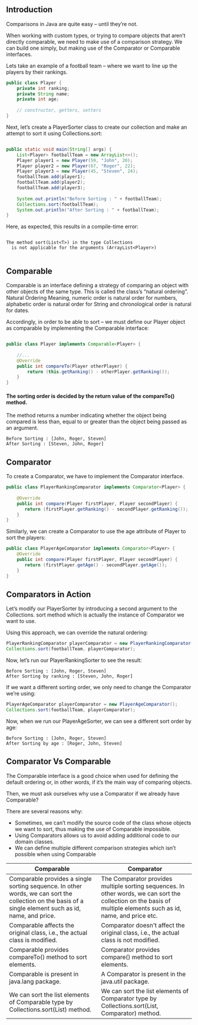 ## Introduction 

Comparisons in Java are quite easy – until they’re not.

When working with custom types, or trying to compare objects that aren’t directly comparable, we need to make use of a comparison strategy. 
We can build one simply, but making use of the Comparator or Comparable interfaces.

Lets take an example of a football team – where we want to line up the players by their rankings.

```java
public class Player {
    private int ranking;
    private String name;
    private int age;
     
    // constructor, getters, setters  
}

```

Next, let’s create a PlayerSorter class to create our collection and make an attempt to sort it using Collections.sort:

```java

public static void main(String[] args) {
    List<Player> footballTeam = new ArrayList<>();
    Player player1 = new Player(59, "John", 20);
    Player player2 = new Player(67, "Roger", 22);
    Player player3 = new Player(45, "Steven", 24);
    footballTeam.add(player1);
    footballTeam.add(player2);
    footballTeam.add(player3);
 
    System.out.println("Before Sorting : " + footballTeam);
    Collections.sort(footballTeam);
    System.out.println("After Sorting : " + footballTeam);
}

```

Here, as expected, this results in a compile-time error:

```

The method sort(List<T>) in the type Collections 
  is not applicable for the arguments (ArrayList<Player>)
  
```

## Comparable

Comparable is an interface defining a strategy of comparing an object with other objects of the same type.
This is called the class’s “natural ordering”.
Natural Ordering Meaning, numeric order is natural order for numbers, alphabetic order is natural order for String and chronological 
order is natural for dates.

Accordingly, in order to be able to sort – we must define our Player object as comparable by implementing the Comparable interface:

```java

public class Player implements Comparable<Player> {
     
    //...
    @Override
    public int compareTo(Player otherPlayer) {
        return (this.getRanking() - otherPlayer.getRanking());
    }
}

```

#### The sorting order is decided by the return value of the compareTo() method.

The method returns a number indicating whether the object being compared is less than, 
equal to or greater than the object being passed as an argument.

```
Before Sorting : [John, Roger, Steven]
After Sorting : [Steven, John, Roger]
```


## Comparator

To create a Comparator, we have to implement the Comparator interface.

```java
public class PlayerRankingComparator implements Comparator<Player> {
  
    @Override
    public int compare(Player firstPlayer, Player secondPlayer) {
       return (firstPlayer.getRanking() - secondPlayer.getRanking());
    }
}
```

Similarly, we can create a Comparator to use the age attribute of Player to sort the players:

```java
public class PlayerAgeComparator implements Comparator<Player> {
    @Override
    public int compare(Player firstPlayer, Player secondPlayer) {
       return (firstPlayer.getAge() - secondPlayer.getAge());
    }
}


```

##  Comparators in Action

Let’s modify our PlayerSorter by introducing a second argument to the Collections.
sort method which is actually the instance of Comparator we want to use.

Using this approach, we can override the natural ordering:

```java
PlayerRankingComparator playerComparator = new PlayerRankingComparator();
Collections.sort(footballTeam, playerComparator);
```

Now, let’s run our PlayerRankingSorter to see the result:

```
Before Sorting : [John, Roger, Steven]
After Sorting by ranking : [Steven, John, Roger]
```

If we want a different sorting order, we only need to change the Comparator we’re using:

```java
PlayerAgeComparator playerComparator = new PlayerAgeComparator();
Collections.sort(footballTeam, playerComparator);
```

Now, when we run our PlayerAgeSorter, we can see a different sort order by age:

```
Before Sorting : [John, Roger, Steven]
After Sorting by age : [Roger, John, Steven]
```

## Comparator Vs Comparable

The Comparable interface is a good choice when used for defining the default ordering or, in other words, if it’s the main way of comparing objects.

Then, we must ask ourselves why use a Comparator if we already have Comparable?

There are several reasons why:

* Sometimes, we can’t modify the source code of the class whose objects we want to sort, thus making the use of Comparable impossible.
* Using Comparators allows us to avoid adding additional code to our domain classes.
* We can define multiple different comparison strategies which isn’t possible when using Comparable



| Comparable                                                                                                                                               | Comparator                                                                                                                                                         |
|----------------------------------------------------------------------------------------------------------------------------------------------------------|--------------------------------------------------------------------------------------------------------------------------------------------------------------------|
| Comparable provides a single sorting sequence.  In other words, we can sort the collection on the basis of a single element such as id, name, and price. | The Comparator provides multiple sorting sequences. In other words, we can sort the collection on the basis of multiple elements such as id,  name, and price etc. |
| Comparable affects the original class, i.e., the actual class is modified.                                                                               | Comparator doesn't affect the original class, i.e., the actual class is not modified.                                                                              |
| Comparable provides compareTo() method to sort elements.                                                                                                 | Comparator provides compare() method to sort elements.                                                                                                             |
| Comparable is present in java.lang package.                                                                                                              | A Comparator is present in the java.util package.                                                                                                                  |
| We can sort the list elements of Comparable type by Collections.sort(List) method.                                                                       | We can sort the list elements of Comparator type by Collections.sort(List, Comparator) method.                                                                     |
